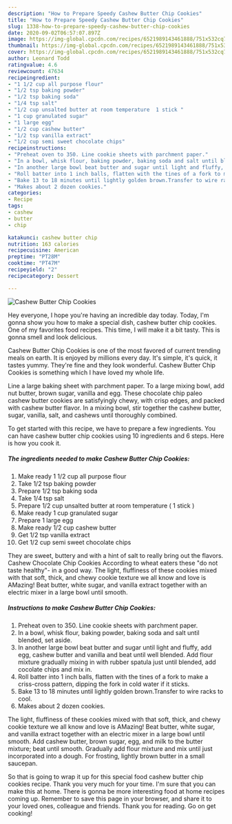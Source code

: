 ```yaml
---
description: "How to Prepare Speedy Cashew Butter Chip Cookies"
title: "How to Prepare Speedy Cashew Butter Chip Cookies"
slug: 1338-how-to-prepare-speedy-cashew-butter-chip-cookies
date: 2020-09-02T06:57:07.897Z
image: https://img-global.cpcdn.com/recipes/6521989143461888/751x532cq70/cashew-butter-chip-cookies-recipe-main-photo.jpg
thumbnail: https://img-global.cpcdn.com/recipes/6521989143461888/751x532cq70/cashew-butter-chip-cookies-recipe-main-photo.jpg
cover: https://img-global.cpcdn.com/recipes/6521989143461888/751x532cq70/cashew-butter-chip-cookies-recipe-main-photo.jpg
author: Leonard Todd
ratingvalue: 4.6
reviewcount: 47634
recipeingredient:
- "1 1/2 cup all purpose flour"
- "1/2 tsp baking powder"
- "1/2 tsp baking soda"
- "1/4 tsp salt"
- "1/2 cup unsalted butter at room temperature  1 stick "
- "1 cup granulated sugar"
- "1 large egg"
- "1/2 cup cashew butter"
- "1/2 tsp vanilla extract"
- "1/2 cup semi sweet chocolate chips"
recipeinstructions:
- "Preheat oven to 350. Line cookie sheets with parchment paper."
- "In a bowl, whisk flour, baking powder, baking soda and salt until blended, set aside."
- "In another large bowl beat butter and sugar until light and fluffy, add egg, cashew butter and vanilla and beat until well blended. Add flour mixture gradually mixing in with rubber spatula just until blended, add cocolate chips and mix in."
- "Roll batter into 1 inch balls, flatten with the tines of a fork to make a criss-cross pattern, dipping the fork in cold water if it sticks."
- "Bake 13 to 18 minutes until lightly golden brown.Transfer to wire racks to cool."
- "Makes about 2 dozen cookies."
categories:
- Recipe
tags:
- cashew
- butter
- chip

katakunci: cashew butter chip 
nutrition: 163 calories
recipecuisine: American
preptime: "PT28M"
cooktime: "PT47M"
recipeyield: "2"
recipecategory: Dessert

---
```



![Cashew Butter Chip Cookies](https://img-global.cpcdn.com/recipes/6521989143461888/751x532cq70/cashew-butter-chip-cookies-recipe-main-photo.jpg)

Hey everyone, I hope you're having an incredible day today. Today, I'm gonna show you how to make a special dish, cashew butter chip cookies. One of my favorites food recipes. This time, I will make it a bit tasty. This is gonna smell and look delicious.

Cashew Butter Chip Cookies is one of the most favored of current trending meals on earth. It is enjoyed by millions every day. It's simple, it's quick, it tastes yummy. They're fine and they look wonderful. Cashew Butter Chip Cookies is something which I have loved my whole life.

Line a large baking sheet with parchment paper. To a large mixing bowl, add nut butter, brown sugar, vanilla and egg. These chocolate chip paleo cashew butter cookies are satisfyingly chewy, with crisp edges, and packed with cashew butter flavor. In a mixing bowl, stir together the cashew butter, sugar, vanilla, salt, and cashews until thoroughly combined.


To get started with this recipe, we have to prepare a few ingredients. You can have cashew butter chip cookies using 10 ingredients and 6 steps. Here is how you cook it.

<!--inarticleads1-->

##### The ingredients needed to make Cashew Butter Chip Cookies:

1. Make ready 1 1/2 cup all purpose flour
1. Take 1/2 tsp baking powder
1. Prepare 1/2 tsp baking soda
1. Take 1/4 tsp salt
1. Prepare 1/2 cup unsalted butter at room temperature ( 1 stick )
1. Make ready 1 cup granulated sugar
1. Prepare 1 large egg
1. Make ready 1/2 cup cashew butter
1. Get 1/2 tsp vanilla extract
1. Get 1/2 cup semi sweet chocolate chips


They are sweet, buttery and with a hint of salt to really bring out the flavors. Cashew Chocolate Chip Cookies According to wheat eaters these &#34;do not taste healthy&#34;- in a good way. The light, fluffiness of these cookies mixed with that soft, thick, and chewy cookie texture we all know and love is AMazing! Beat butter, white sugar, and vanilla extract together with an electric mixer in a large bowl until smooth. 

<!--inarticleads2-->

##### Instructions to make Cashew Butter Chip Cookies:

1. Preheat oven to 350. Line cookie sheets with parchment paper.
1. In a bowl, whisk flour, baking powder, baking soda and salt until blended, set aside.
1. In another large bowl beat butter and sugar until light and fluffy, add egg, cashew butter and vanilla and beat until well blended. Add flour mixture gradually mixing in with rubber spatula just until blended, add cocolate chips and mix in.
1. Roll batter into 1 inch balls, flatten with the tines of a fork to make a criss-cross pattern, dipping the fork in cold water if it sticks.
1. Bake 13 to 18 minutes until lightly golden brown.Transfer to wire racks to cool.
1. Makes about 2 dozen cookies.


The light, fluffiness of these cookies mixed with that soft, thick, and chewy cookie texture we all know and love is AMazing! Beat butter, white sugar, and vanilla extract together with an electric mixer in a large bowl until smooth. Add cashew butter, brown sugar, egg, and milk to the butter mixture; beat until smooth. Gradually add flour mixture and mix until just incorporated into a dough. For frosting, lightly brown butter in a small saucepan. 

So that is going to wrap it up for this special food cashew butter chip cookies recipe. Thank you very much for your time. I'm sure that you can make this at home. There is gonna be more interesting food at home recipes coming up. Remember to save this page in your browser, and share it to your loved ones, colleague and friends. Thank you for reading. Go on get cooking!
